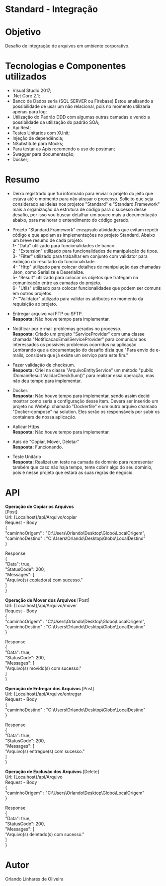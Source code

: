 # Standard - Integração

# Objetivo
Desafio de integração de arquivos em ambiente corporativo.

# Tecnologias e Componentes utilizados
- Visual Studio 2017;
- .Net Core 2.1;
- Banco de Dados seria (SQL SERVER ou Firebase) Estou analisando a possibilidade de usar um não relacional, pois no momento utilizaria apenas para log;
- Utilização do Padrão DDD com algumas outras camadas e vendo a possibildade da utilização do padrão SOA;
- Api Rest;
- Testes Unitários com XUnit;
- Injeção de dependência;
- NSubstitute para Mocks;
- Para testar as Apis recomendo o uso do postman;
- Swagger para documentação;
- Docker;

# Resumo
- Deixo registrado que fui informado para enviar o projeto do jeito que estava até o momento para não atrasar o processo. Solicito que seja considerado as ideias nos projetos "Standard" e "Standard.Framework" mais a organização da estrutura de código para o sucesso desse desafio, por isso vou buscar detalhar um pouco mais a documentação abaixo, para melhorar o entendimento do código gerado.

- Projeto "Standard.Framework" encapsulo atividades que evitam repetir código e que apoiam as implementações no projeto Standard. 
Abaixo um breve resumo de cada projeto:  
1- "Data" utilizado para funcionalidades de banco.  
2- "Extension" utilizado para funcionalidades de manipulação de tipos.  
3- "Filter" utilizado para trabalhar em conjunto com validator para exibição do resultado da funcionalidade.  
4- "Http" utilizado para colocar detalhes de manipulação das chamadas Json, como Serialize e Deserialize.  
5- "Result" utilizado para colocar os objetos que trafegam na comunicação entre as camadas do projeto.  
6- "Utils" utilizado para colocar funcionalidades que podem ser comuns em outros projetos.  
7- "Validator" utilizado para validar os atributos no momento da requisição ao projeto.
  
- Entregar arquivo vai FTP ou SFTP.  
**Resposta:** Não houve tempo para implementar.

- Notificar por e-mail problemas gerados no processo.  
**Resposta:** Criado um projeto "ServiceProvider" com uma classe chamada "NotificacaoEmailServiceProvider" para comunicar aos interessados os possiveis problemas ocorridos na aplicação. Lembrando que a documentação do desafio dizia que "Para envio de e-mails, considere que já existe um serviço para este fim."

- Fazer validação de checksum.  
**Resposta:** Criei na classe "ArquivoEntityService" um método "public IDomainResult<bool> ValidarCheckSum()" para realizar essa operação, mas não deu tempo para implementar.
  
- Docker.  
**Resposta:** Não houve tempo para implementar, sendo assim decidi mostrar como seria a configuração desse item. Deverá ser inserido um projeto no WebApi chamado "Dockerfile" e um outro arquivo chamado "Docker-compose" na solution. Eles serão os responsáveis por subir os containers de nossa aplicação.
  
- Aplicar Https.  
**Resposta:** Não houve tempo para implementar.
  
- Apis de "Copiar, Mover, Deletar"  
**Resposta:** Funcionando.
  
- Teste Unitário  
**Resposta:** Realizei um teste na camada de domínio para representar também que caso não haja tempo, tente cobrir algo do seu domínio, pois é nesse projeto que estará as suas regras de negócio.

# API
**Operação de Copiar os Arquivos**  
[Post]  
Url: {Localhost}/api/Arquivo/copiar  
Request - Body  
{  
	"caminhoOrigem" : "C:\\Users\\Orlando\\Desktop\\Globo\\LocalOrigem",  
	"caminhoDestino" : "C:\\Users\\Orlando\\Desktop\\Globo\\LocalDestino"  
}  

Response  
{  
	"Data": true,  
	"StatusCode": 200,  
	"Messages": [  
	"Arquivo(s) copiado(s) com sucesso."  
	]  
}

**Operação de Mover dos Arquivos**
[Post]  
Url: {Localhost}/api/Arquivo/mover  
Request - Body  
{  
	"caminhoOrigem" : "C:\\Users\\Orlando\\Desktop\\Globo\\LocalOrigem",  
	"caminhoDestino" : "C:\\Users\\Orlando\\Desktop\\Globo\\LocalDestino"  
}  

Response  
{  
	"Data": true,  
	"StatusCode": 200,  
	"Messages": [  
	"Arquivo(s) movido(s) com sucesso."  
	]  
}

**Operação de Entregar dos Arquivos**
[Post]  
Url: {Localhost}/api/Arquivo/entregar  
Request - Body  
{  
	"caminhoDestino" : "C:\\Users\\Orlando\\Desktop\\Globo\\LocalDestino"  
}  

Response  
{  
	"Data": true,  
	"StatusCode": 200,  
	"Messages": [  
	"Arquivo(s) entregue(s) com sucesso."  
	]  
}

**Operação de Exclusão dos Arquivos**
[Delete]  
Url: {Localhost}/api/Arquivo  
Request - Body  
{  
	"caminhoOrigem" : "C:\\Users\\Orlando\\Desktop\\Globo\\LocalOrigem"  
}  

Response  
{  
	"Data": true,  
	"StatusCode": 200,  
	"Messages": [  
	"Arquivo(s) deletado(s) com sucesso."  
	]  
}

# Autor
Orlando Linhares de Oliveira
